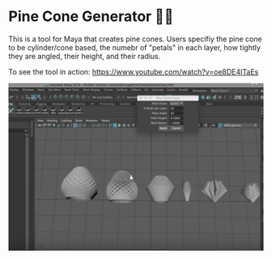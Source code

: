 # Pine Cone Generator 🌰🌲 

This is a tool for Maya that creates pine cones. Users specifiy the pine cone to be cylinder/cone based, the numebr of "petals" in each layer, how tightly they are angled, their height, and their radius.

To see the tool in action: https://www.youtube.com/watch?v=oe8DE4ITaEs

![alt text](./image/image.png)
